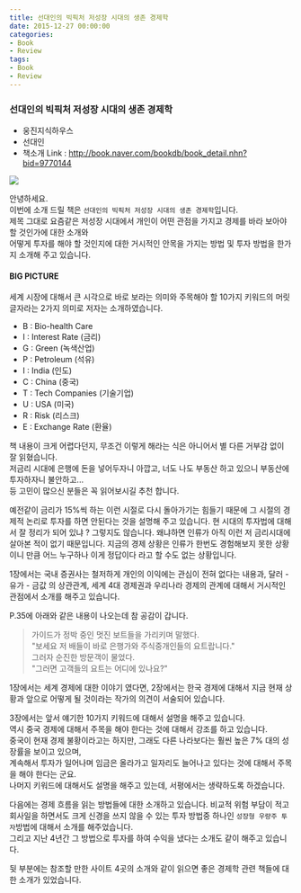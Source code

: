 ```yaml
---
title: 선대인의 빅픽처 저성장 시대의 생존 경제학
date: 2015-12-27 00:00:00
categories:
- Book
- Review
tags:
- Book
- Review
---
```


### 선대인의 빅픽처 저성장 시대의 생존 경제학
- 웅진지식하우스
- 선대인
- 책소개 Link : <http://book.naver.com/bookdb/book_detail.nhn?bid=9770144>

 ![](https://github.com/DevStarSJ/Study/blob/master/Blog/Review/Books/image/BigPicture.jpg?raw=true)  

안녕하세요.  
이번에 소개 드릴 책은 `선대인의 빅픽처 저성장 시대의 생존 경제학`입니다.  
제목 그대로 요즘같은 저성장 시대에서 개인이 어떤 관점을 가지고 경제를 바라 보아야 할 것인가에 대한 소개와  
어떻게 투자를 해야 할 것인지에 대한 거시적인 안목을 가지는 방법 및 투자 방법을 한가지 소개해 주고 있습니다.

#### BIG PICTURE

세계 시장에 대해서 큰 시각으로 바로 보라는 의미와 주목해야 할 10가지 키워드의 머릿글자라는 2가지 의미로 저자는 소개하였습니다.
- B : Bio-health Care
- I : Interest Rate (금리)
- G : Green (녹색산업)
- P : Petroleum (석유)
- I : India (인도)
- C : China (중국)
- T : Tech Companies (기술기업)
- U : USA (미국)
- R : Risk (리스크)
- E : Exchange Rate (환율)

책 내용이 크게 어렵다던지, 무조건 이렇게 해라는 식은 아니어서 별 다른 거부감 없이 잘 읽혔습니다.  
저금리 시대에 은행에 돈을 넣어두자니 아깝고,  너도 나도 부동산 하고 있으니 부동산에 투자하자니 불안하고...  
등 고민이 많으신 분들은 꼭 읽어보시길 추천 합니다.

예전같이 금리가 15%씩 하는 이런 시절로 다시 돌아가기는 힘들기 때문에 그 시절의 경제적 논리로 투자를 하면 안된다는 것을 설명해 주고 있습니다. 현 시대의 투자법에 대해서 잘 정리가 되어 있냐 ? 그렇지도 않습니다. 왜냐하면 인류가 아직 이런 저 금리시대에 살아본 적이 없기 때문입니다. 지금의 경제 상황은 인류가 한번도 경험해보지 못한 상황이니 만큼 어느 누구하나 이게 정답이다 라고 할 수도 없는 상황입니다.  

1장에서는 국내 증권사는 철저하게 개인의 이익에는 관심이 전혀 없다는 내용과, 달러 - 유가 - 금값 의 상관관계, 세계 4대 경제권과 우리나라 경제의 관계에 대해서 거시적인 관점에서 소개를 해주고 있습니다.

P.35에 아래와 같은 내용이 나오는데 참 공감이 갑니다.

>가이드가 정박 중인 멋진 보트들을 가리키며 말했다.  
"보세요 저 배들이 바로 은행가와 주식중개인들의 요트랍니다."  
그러자 순진한 방문객이 물었다.  
"그러면 고객들의 요트는 어디에 있나요?"

1장에서는 세계 경제에 대한 이야기 였다면, 2장에서는 한국 경제에 대해서 지금 현재 상황과 앞으로 어떻게 될 것이라는 작가의 의견이 서술되어 있습니다.

3장에서는 앞서 얘기한 10가지 키워드에 대해서 설명을 해주고 있습니다.  
역시 중국 경제에 대해서 주목을 해야 한다는 것에 대해서 강조를 하고 있습니다.  
중국이 현재 경제 불황이라고는 하지만, 그래도 다른 나라보다는 훨씬 높은 7% 대의 성장률을 보이고 있으며,  
계속해서 투자가 일어나며 임금은 올라가고 일자리도 늘어나고 있다는 것에 대해서 주목을 해야 한다는 군요.  
나머지 키워드에 대해서도 설명을 해주고 있는데, 서평에서는 생략하도록 하겠습니다.  

다음에는 경제 흐름을 읽는 방법들에 대한 소개하고 있습니다.
비교적 위험 부담이 적고 회사일을 하면서도 크게 신경을 쓰지 않을 수 있는 투자 방법중 하나인 `성장형 우량주 투자`방법에 대해서 소개를 해주었습니다.  
그리고 지난 4년간 그 방법으로 투자를 하여 수익을 냈다는 소개도 같이 해주고 있습니다.  

뒷 부분에는 참조할 만한 사이트 4곳의 소개와 같이 읽으면 좋은 경제학 관련 책들에 대한 소개가 있었습니다.
